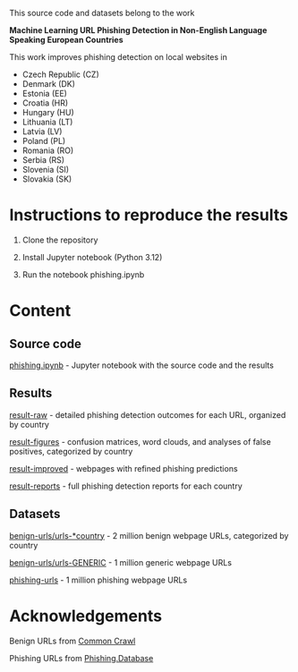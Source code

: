 This source code and datasets belong to the work 

**Machine Learning URL Phishing Detection in Non-English Language Speaking European Countries**

This work improves phishing detection on local websites in 
- Czech Republic (CZ)
- Denmark (DK)
- Estonia (EE)
- Croatia (HR)
- Hungary (HU)
- Lithuania (LT)
- Latvia (LV)
- Poland (PL)
- Romania (RO)
- Serbia (RS)
- Slovenia (SI)
- Slovakia (SK)

# Instructions to reproduce the results

1. Clone the repository

2. Install Jupyter notebook (Python 3.12)

3. Run the notebook phishing.ipynb

# Content

## Source code

[phishing.ipynb](phishing.ipynb) - Jupyter notebook with the source code and the results

## Results

[result-raw](result-raw) - detailed phishing detection outcomes for each URL, organized by country

[result-figures](result-figures) - confusion matrices, word clouds, and analyses of false positives, categorized by country

[result-improved](result-improved) - webpages with refined phishing predictions

[result-reports](result-reports) - full phishing detection reports for each country

## Datasets

[benign-urls/urls-*country](benign-urls) - 2 million benign webpage URLs, categorized by country

[benign-urls/urls-GENERIC](benign-urls) - 1 million generic webpage URLs

[phishing-urls](phishing-urls) - 1 million phishing webpage URLs

# Acknowledgements

Benign URLs from [Common Crawl](https://commoncrawl.org/terms-of-use)

Phishing URLs from [Phishing.Database](https://github.com/mitchellkrogza/Phishing.Database)